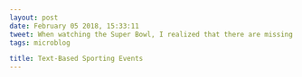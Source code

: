 ```yaml
---
layout: post
date: February 05 2018, 15:33:11
tweet: When watching the Super Bowl, I realized that there are missing services all over the place that could make someone out there some money; for instance, text-based play-by-play for sporting events.
tags: microblog

title: Text-Based Sporting Events
---
```




